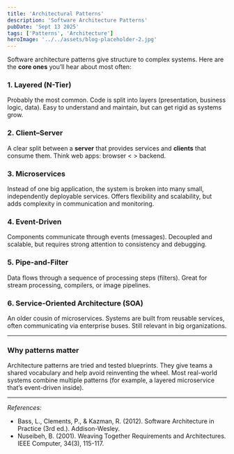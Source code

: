 ```yaml
---
title: 'Architectural Patterns'
description: 'Software Architecture Patterns'
pubDate: 'Sept 13 2025'
tags: ['Patterns', 'Architecture']
heroImage: '../../assets/blog-placeholder-2.jpg'
---
```


Software architecture patterns give structure to complex systems. Here are the **core ones** you’ll hear about most often:

### 1. Layered (N-Tier)
Probably the most common. Code is split into layers (presentation, business logic, data). Easy to understand and maintain, but can get rigid as systems grow.

### 2. Client–Server
A clear split between a **server** that provides services and **clients** that consume them. Think web apps: browser  < >️ backend.

### 3. Microservices
Instead of one big application, the system is broken into many small, independently deployable services. Offers flexibility and scalability, but adds complexity in communication and monitoring.

### 4. Event-Driven
Components communicate through events (messages). Decoupled and scalable, but requires strong attention to consistency and debugging.

### 5. Pipe-and-Filter
Data flows through a sequence of processing steps (filters). Great for stream processing, compilers, or image pipelines.

### 6. Service-Oriented Architecture (SOA)
An older cousin of microservices. Systems are built from reusable services, often communicating via enterprise buses. Still relevant in big organizations.

---

### Why patterns matter
Architecture patterns are tried and tested blueprints. They give teams a shared vocabulary and help avoid reinventing the wheel. Most real-world systems combine multiple patterns (for example, a layered microservice that’s event-driven inside).

---
*References:*
- Bass, L., Clements, P., & Kazman, R. (2012). Software Architecture in Practice (3rd ed.). Addison-Wesley.
- Nuseibeh, B. (2001). Weaving Together Requirements and Architectures. IEEE Computer, 34(3), 115-117.